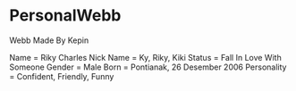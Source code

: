 # PersonalWebb
Webb
Made By Kepin

Name = Riky Charles
Nick Name = Ky, Riky, Kiki
Status = Fall In Love With Someone
Gender = Male
Born = Pontianak, 26 Desember 2006
Personality = Confident, Friendly, Funny
